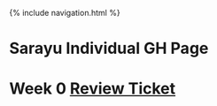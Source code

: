 {% include navigation.html %}
# Sarayu Individual GH Page

# Week 0 [Review Ticket](https://github.com/sarayu-pr11/saas/issues/7)
